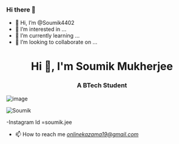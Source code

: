 ### Hi there 👋

<!--
**Soumik4402/Soumik4402** is a ✨ _special_ ✨ repository because its `README.md` (this file) appears on your GitHub profile.

Here are some ideas to get you started:

- 🔭 I’m currently working on ...
- 🌱 I’m currently learning ...
- 👯 I’m looking to collaborate on ...
- 🤔 I’m looking for help with ...
- 💬 Ask me about ...
- 📫 How to reach me: ...
- 😄 Pronouns: ...
- ⚡ Fun fact: ...
-->
- 👋 Hi, I’m @Soumik4402
- 👀 I’m interested in ...
- 🌱 I’m currently learning ...
- 💞️ I’m looking to collaborate on ...


<h1 align="center">Hi 👋, I'm Soumik Mukherjee </h1>
<h3 align="center">A BTech Student  </h3>

![image](https://github.com/saadeghi/saadeghi/blob/master/dino.gif)

<p align="left">
<img src="https://komarev.com/ghpvc/?username=Soumik4402" alt="Soumik" />

  
 
 </p>
-Instagram Id =soumik.jee

- 📫 How to reach me *onlinekazama19@gmail.com* 








<!---
Soumik4402/Soumik4402 is a ✨ special ✨ repository because its `README.md` (this file) appears on your GitHub profile.
You can click the Preview link to take a look at your changes.
--->
